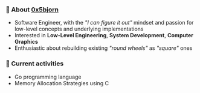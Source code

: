 ### 💬 About [0x5bjorn](https://0x5bjorn.github.io)
- Software Engineer, with the _"I can figure it out"_ mindset and passion for low-level concepts and underlying implementations
- Interested in **Low-Level Engineering**, **System Development**, **Computer Graphics**
- Enthusiastic about rebuilding existing _"round wheels"_ as _"square"_ ones

### 📝 Current activities
- Go programming language
- Memory Allocation Strategies using C

[//]: # (🛠️ 🧰 🪛 ⚗️)
